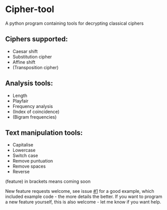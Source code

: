 # Cipher-tool
A python program containing tools for decrypting classical ciphers

## Ciphers supported:
* Caesar shift
* Substitution cipher
* Affine shift
* (Transposition cipher)
## Analysis tools:
* Length
* Playfair
* Frequency analysis
* (Index of coincidence)
* (Bigram frequencies)
## Text manipulation tools:
* Capitalise
* Lowercase
* Switch case
* Remove puntuation
* Remove spaces
* Reverse

(feature) in brackets means coming soon

New feature requests welcome, see issue [#1](/../../issues/1) for a good example, which included example code - the more details the better. 
If you want to program a new feature yourself, this is also welcome - let me know if you want help.
